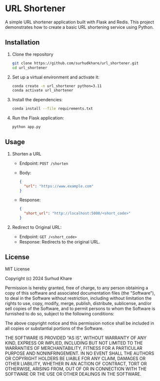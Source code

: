 # URL Shortener

A simple URL shortener application built with Flask and Redis. This project demonstrates how to create a basic URL shortening service using Python.

## Installation  

1. Clone the repository

    ```bash
    git clone https://github.com/surhudkhare/url_shortener.git
    cd url_shortener
    ```

2. Set up a virtual environment and activate it:

    ```bash
    conda create -n url_shortener python=3.11
    conda activate url_shortener
    ```

3. Install the dependencies:

    ```bash
    conda install --file requirements.txt
    ```

4. Run the Flask application:

    ```bash
    python app.py
    ```

## Usage

1. Shorten a URL
   - Endpoint: `POST /shorten`  
   - Body:  

     ```json
     {
       "url": "https://www.example.com"
     }
     ```

   - Response:

        ```json
        {
          "short_url": "http://localhost:5000/<short_code>"
        }
        ```

2. Redirect to Original URL:  
   - Endpoint: `GET /<short_code>`  
   - Response: Redirects to the original URL.

## License

MIT License

Copyright (c) 2024 Surhud Khare

Permission is hereby granted, free of charge, to any person obtaining a copy
of this software and associated documentation files (the "Software"), to deal
in the Software without restriction, including without limitation the rights
to use, copy, modify, merge, publish, distribute, sublicense, and/or sell
copies of the Software, and to permit persons to whom the Software is
furnished to do so, subject to the following conditions:

The above copyright notice and this permission notice shall be included in all
copies or substantial portions of the Software.

THE SOFTWARE IS PROVIDED "AS IS", WITHOUT WARRANTY OF ANY KIND, EXPRESS OR
IMPLIED, INCLUDING BUT NOT LIMITED TO THE WARRANTIES OF MERCHANTABILITY,
FITNESS FOR A PARTICULAR PURPOSE AND NONINFRINGEMENT. IN NO EVENT SHALL THE
AUTHORS OR COPYRIGHT HOLDERS BE LIABLE FOR ANY CLAIM, DAMAGES OR OTHER
LIABILITY, WHETHER IN AN ACTION OF CONTRACT, TORT OR OTHERWISE, ARISING FROM,
OUT OF OR IN CONNECTION WITH THE SOFTWARE OR THE USE OR OTHER DEALINGS IN THE
SOFTWARE.
